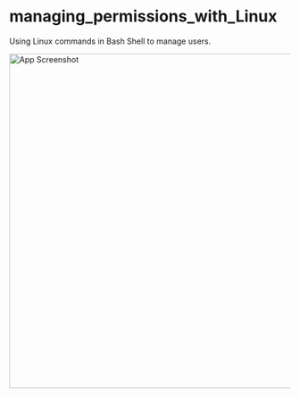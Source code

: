 # managing_permissions_with_Linux
Using Linux commands in Bash Shell to manage users.

<img src="" alt="App Screenshot" width="600">
